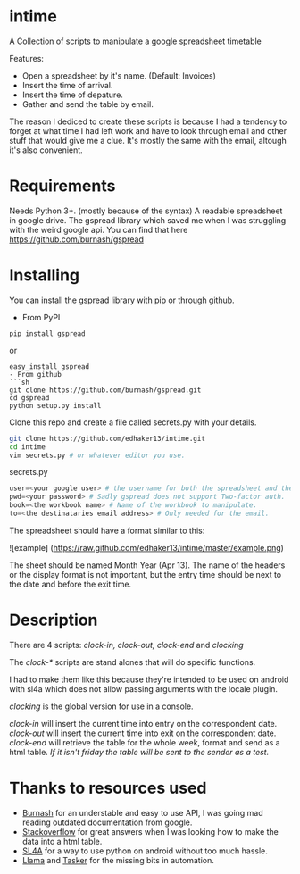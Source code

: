 intime
======
A Collection of scripts to manipulate a google spreadsheet timetable

Features:
- Open a spreadsheet by it's name. (Default: Invoices)
- Insert the time of arrival.
- Insert the time of depature.
- Gather and send the table by email.

The reason I dediced to create these scripts is because I had a tendency to forget at 
what time I had left work and have to look through email and other stuff that would
give me a clue. It's mostly the same with the email, altough it's also convenient.

Requirements
============

Needs Python 3+. (mostly because of the syntax)
A readable spreadsheet in google drive.
The gspread library which saved me when I was struggling with the weird google api.
    You can find that here https://github.com/burnash/gspread

Installing
==========
You can install the gspread library with pip or through github.
- From PyPI
```
pip install gspread
```
or
```
easy_install gspread
- From github
```sh
git clone https://github.com/burnash/gspread.git
cd gspread
python setup.py install
```

Clone this repo and create a file called secrets.py with your details.
```sh
git clone https://github.com/edhaker13/intime.git
cd intime
vim secrets.py # or whatever editor you use.
```

secrets.py
```python
user=<your google user> # the username for both the spreadsheet and the email.
pwd=<your password> # Sadly gspread does not support Two-factor auth.
book=<the workbook name> # Name of the workbook to manipulate.
to=<the destinataries email address> # Only needed for the email.
```

The spreadsheet should have a format similar to this:

![example] (https://raw.github.com/edhaker13/intime/master/example.png)

The sheet should be named Month Year (Apr 13).
The name of the headers or the display format is not important,
but the entry time should be next to the date and before the exit time.

Description
===========
There are 4 scripts: _clock-in, clock-out, clock-end_ and _clocking_

The _clock-*_ scripts are stand alones that will do specific functions.

I had to make them like this because they're intended to be used on android with sl4a
which does not allow passing arguments with the locale plugin.

*clocking* is the global version for use in a console.

*clock-in* will insert the current time into entry on the correspondent date.
*clock-out* will insert the current time into exit on the correspondent date.
*clock-end* will retrieve the table for the whole week, format and send as a html table.
_If it isn't friday the table will be sent to the sender as a test._

Thanks to resources used
======
- [Burnash](https://github.com/burnash) for an understable and easy to use API, 
I was going mad reading outdated documentation from google.
- [Stackoverflow](https://stackoverflow.com/questions/tagged/python) 
for great answers when I was looking how to make the data into a html table.
- [SL4A](https://code.google.com/p/android-scripting/) for a way to use python
on android without too much hassle.
- [Llama](https://play.google.com/store/apps/details?id=com.kebab.Llama) and 
[Tasker](https://play.google.com/store/apps/details?id=net.dinglisch.android.taskerm)
for the missing bits in automation.

